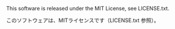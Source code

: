 This software is released under the MIT License, see LICENSE.txt.

このソフトウェアは、MITライセンスです（LICENSE.txt 参照）。
